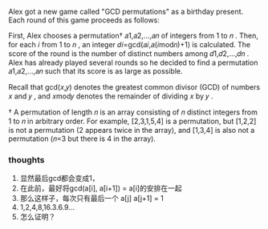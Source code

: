 Alex got a new game called "GCD permutations" as a birthday present. Each round of this game proceeds as follows:

First, Alex chooses a permutation†
𝑎1,𝑎2,…,𝑎𝑛
of integers from 1
to 𝑛
.
Then, for each 𝑖
from 1
to 𝑛
, an integer 𝑑𝑖=gcd(𝑎𝑖,𝑎(𝑖mod𝑛)+1)
is calculated.
The score of the round is the number of distinct numbers among 𝑑1,𝑑2,…,𝑑𝑛
.
Alex has already played several rounds so he decided to find a permutation 𝑎1,𝑎2,…,𝑎𝑛
such that its score is as large as possible.

Recall that gcd(𝑥,𝑦)
denotes the greatest common divisor (GCD) of numbers 𝑥
and 𝑦
, and 𝑥mod𝑦
denotes the remainder of dividing 𝑥
by 𝑦
.

†
A permutation of length 𝑛
is an array consisting of 𝑛
distinct integers from 1
to 𝑛
in arbitrary order. For example, [2,3,1,5,4]
is a permutation, but [1,2,2]
is not a permutation (2
appears twice in the array), and [1,3,4]
is also not a permutation (𝑛=3
but there is 4
in the array).

### thoughts

1. 显然最后gcd都会变成1，
2. 在此前，最好将gcd(a[i], a[i+1]) = a[i]的安排在一起
3. 那么这样子，每次只有最后一个 a[j] a[j+1] = 1
4. 1,2,4,8,16.3.6.9...
5. 怎么证明？